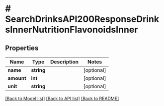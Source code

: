 # # SearchDrinksAPI200ResponseDrinksInnerNutritionFlavonoidsInner

## Properties

Name | Type | Description | Notes
------------ | ------------- | ------------- | -------------
**name** | **string** |  | [optional]
**amount** | **int** |  | [optional]
**unit** | **string** |  | [optional]

[[Back to Model list]](../../README.md#models) [[Back to API list]](../../README.md#endpoints) [[Back to README]](../../README.md)
